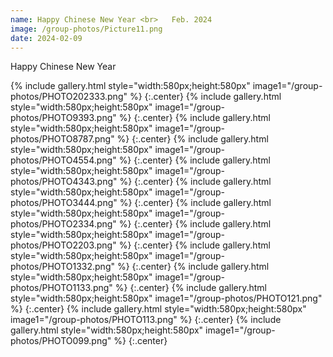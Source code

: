 ```yaml
---
name: Happy Chinese New Year <br>   Feb. 2024
image: /group-photos/Picture11.png
date: 2024-02-09
---
```


Happy Chinese New Year
 
{% include gallery.html style="width:580px;height:580px" image1="/group-photos/PHOTO202333.png" %} {:.center}
{% include gallery.html style="width:580px;height:580px" image1="/group-photos/PHOTO9393.png" %} {:.center}
{% include gallery.html style="width:580px;height:580px" image1="/group-photos/PHOTO8787.png" %} {:.center}
{% include gallery.html style="width:580px;height:580px" image1="/group-photos/PHOTO4554.png" %} {:.center}
{% include gallery.html style="width:580px;height:580px" image1="/group-photos/PHOTO4343.png" %} {:.center}
{% include gallery.html style="width:580px;height:580px" image1="/group-photos/PHOTO3444.png" %} {:.center}
{% include gallery.html style="width:580px;height:580px" image1="/group-photos/PHOTO2334.png" %} {:.center}
{% include gallery.html style="width:580px;height:580px" image1="/group-photos/PHOTO2203.png" %} {:.center}
{% include gallery.html style="width:580px;height:580px" image1="/group-photos/PHOTO1332.png" %} {:.center}
{% include gallery.html style="width:580px;height:580px" image1="/group-photos/PHOTO1133.png" %} {:.center}
{% include gallery.html style="width:580px;height:580px" image1="/group-photos/PHOTO121.png" %} {:.center}
{% include gallery.html style="width:580px;height:580px" image1="/group-photos/PHOTO113.png" %} {:.center}
{% include gallery.html style="width:580px;height:580px" image1="/group-photos/PHOTO099.png" %} {:.center}

